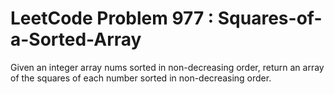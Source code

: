 # LeetCode Problem 977 : Squares-of-a-Sorted-Array

Given an integer array nums sorted in non-decreasing order, return an array of the squares of each number sorted in non-decreasing order.


